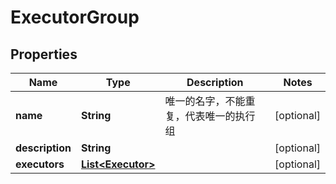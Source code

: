 
# ExecutorGroup

## Properties
Name | Type | Description | Notes
------------ | ------------- | ------------- | -------------
**name** | **String** | 唯一的名字，不能重复，代表唯一的执行组 |  [optional]
**description** | **String** |  |  [optional]
**executors** | [**List&lt;Executor&gt;**](Executor.md) |  |  [optional]



